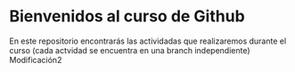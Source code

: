 # Bienvenidos al curso de Github
En este repositorio encontrarás las actividadas que realizaremos durante el curso (cada actvidad se encuentra en una branch independiente)
Modificación2
